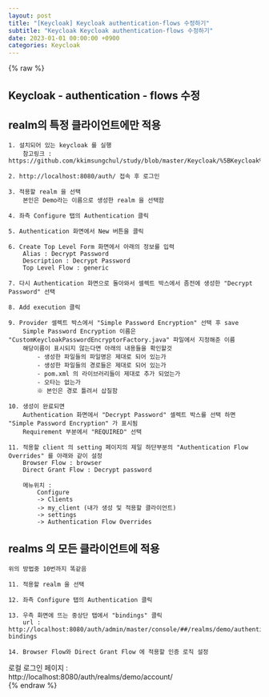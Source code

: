 ```yaml
---  
layout: post  
title: "[Keycloak] Keycloak authentication-flows 수정하기"  
subtitle: "Keycloak Keycloak authentication-flows 수정하기"  
date: 2023-01-01 00:00:00 +0900  
categories: Keycloak  
---  
```

{% raw %}  
## Keycloak - authentication - flows 수정  
  
## realm의 특정 클라이언트에만 적용  
  
	1. 설치되어 있는 keycloak 를 실행  
		참고링크 : https://github.com/kkimsungchul/study/blob/master/Keycloak/%5BKeycloak%5D%20%EC%84%A4%EC%B9%98%20%EB%B0%8F%20%EC%84%B8%ED%8C%85.txt  
  
	2. http://localhost:8080/auth/ 접속 후 로그인  
  
	3. 적용할 realm 을 선택  
		본인은 Demo라는 이름으로 생성한 realm 을 선택함  
  
	4. 좌측 Configure 탭의 Authentication 클릭  
  
	5. Authentication 화면에서 New 버튼을 클릭  
  
	6. Create Top Level Form 화면에서 아래의 정보를 입력  
		Alias : Decrypt Password  
		Description : Decrypt Password  
		Top Level Flow : generic  
  
	7. 다시 Authentication 화면으로 돌아와서 셀렉트 박스에서 좀전에 생성한 "Decrypt Password" 선택  
  
	8. Add execution 클릭  
  
	9. Provider 셀렉트 박스에서 "Simple Password Encryption" 선택 후 save  
		Simple Password Encryption 이름은 "CustomKeycloakPasswordEncryptorFactory.java" 파일에서 지정해준 이름  
		해당이름이 표시되지 않는다면 아래의 내용들을 확인할것  
			- 생성한 파일들의 파일명은 제대로 되어 있는가  
			- 생성한 파일들의 경로들은 제대로 되어 있는가  
			- pom.xml 의 라이브러리들이 제대로 추가 되었는가  
			- 오타는 없는가  
			※ 본인은 경로 틀려서 삽질함  
  
	10. 생성이 완료되면  
		Authentication 화면에서 "Decrypt Password" 셀렉트 박스를 선택 하면 "Simple Password Encryption" 가 표시됨  
		Requirement 부분에서 "REQUIRED" 선택  
  
	11. 적용할 client 의 setting 페이지의 제일 하단부분의 "Authentication Flow Overrides" 를 아래와 같이 설정  
		Browser Flow : browser  
		Direct Grant Flow : Decrypt password  
  
		메뉴위치 :  
			Configure  
			-> Clients  
			-> my_client (내가 생성 및 적용할 클라이언트)  
			-> settings  
			-> Authentication Flow Overrides  
  
## realms 의 모든 클라이언트에 적용  
  
	위의 방법중 10번까지 똑같음  
  
	11. 적용할 realm 을 선택  
  
	12. 좌측 Configure 탭의 Authentication 클릭  
  
	13. 우측 화면에 뜨는 중상단 탭에서 "bindings" 클릭  
		url : http://localhost:8080/auth/admin/master/console/##/realms/demo/authentication/flow-bindings  
  
	14. Browser Flow와 Direct Grant Flow 에 적용할 인증 로직 설정  
  
로컬 로그인 페이지 :  
	http://localhost:8080/auth/realms/demo/account/  
{% endraw %}